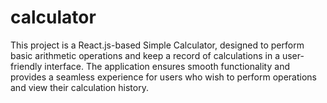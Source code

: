 # calculator
This project is a React.js-based Simple Calculator, designed to perform basic arithmetic operations and keep a record of calculations in a user-friendly interface. The application ensures smooth functionality and provides a seamless experience for users who wish to perform operations and view their calculation history.
